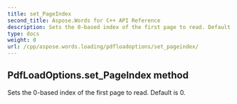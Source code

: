 ```yaml
---
title: set_PageIndex
second_title: Aspose.Words for C++ API Reference
description: Sets the 0-based index of the first page to read. Default is 0. 
type: docs
weight: 0
url: /cpp/aspose.words.loading/pdfloadoptions/set_pageindex/
---
```

## PdfLoadOptions.set_PageIndex method


Sets the 0-based index of the first page to read. Default is 0. 


